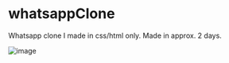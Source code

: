 # whatsappClone

Whatsapp clone I made in css/html only. Made in approx. 2 days. 

![image](https://user-images.githubusercontent.com/101930532/231289429-6786aaf0-0f62-48df-95d2-9f90055e888a.png)
